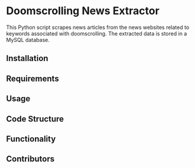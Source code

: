 # Doomscrolling News Extractor

This Python script scrapes news articles from the news websites related to keywords associated with doomscrolling. The extracted data is stored in a MySQL database.

## Installation


## Requirements

## Usage

## Code Structure

## Functionality


## Contributors

